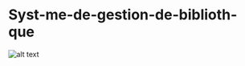 # Syst-me-de-gestion-de-biblioth-que


![alt text]([photos/books.jpg](https://github.com/AmaniAkremi/Syst-me-de-gestion-de-biblioth-que/blob/f3c23e7fb48acaf0778787d1578e5984f537db5d/photos/interface%20Addbook.PNG))
